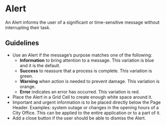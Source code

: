 <!-- @license CC0-1.0 -->

# Alert

An Alert informs the user of a significant or time-sensitive message without interrupting their task.

## Guidelines

- Use an Alert if the message’s purpose matches one of the following:
  - **Information** to bring attention to a message.
    This variation is blue and it is the default.
  - **Success** to reassure that a process is complete.
    This variation is green.
  - **Warning** when action is needed to prevent damage.
    This variation is orange.
  - **Error** indicates an error has occurred.
    This variation is red.
- Place the Alert in a Grid Cell to create enough white space around it.
- Important and urgent information is to be placed directly below the Page Header.
  Examples: system outage or changes in the opening hours of a City Office.
  This can be applied to the entire application or to a part of it.
- Add a close button if the user should be able to dismiss the Alert.
